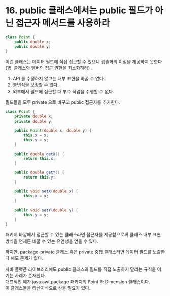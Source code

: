 # 16. public 클래스에서는 public 필드가 아닌 접근자 메서드를 사용하라

```java
class Point {
    public double x;
    public double y;
}
```

이런 클래스는 데이터 필드에 직접 접근할 수 있으니 캡슐화의 이점을 제공하지
못한다([15. 클래스와 멤버의 접근 권한을 최소화하라](https://github.com/oh29oh29/read-and-learn/tree/master/books/effective-java-3rd/Chapter15.md))
.

1. API 를 수정하지 않고는 내부 표현을 바꿀 수 없다.
2. 불변식을 보장할 수 없다.
3. 외부에서 필드에 접근할 때 부수 작업을 수행할 수 없다.

필드들을 모두 private 으로 바꾸고 public 접근자를 추가한다.  

```java
class Point {
    private double x;
    private double y;

    public Point(double x, double y) {
        this.x = x;
        this.y = y;
    }

    public double getX() {
        return this.x;
    }

    public double getY() {
        return this.y;
    }

    public void setX(double x) {
        this.x = x;
    }
    
    public void setY(double y) {
        this.y = y;
    }
}
```

패키지 바깥에서 접근할 수 있는 클래스라면 접근자를 제공함으로써 클래스 내부 표현 방식을 언제든 바꿀 수 있는 유연성을 얻을 수 있다.  

하지만, package-private 클래스 혹은 private 중첩 클래스라면 데이터 필드를 노출한다 해도 문제가 없다.  

자바 플랫폼 라이브러리에도 public 클래스의 필드를 직접 노출하지 말라는 규칙을 어기는 사례가 존재한다.  
대표적인 예가 java.awt.package 패키지의 Point 와 Dimension 클래스이다.  
이 클래스들을 타산지석으로 삼을 필요가 있다.
